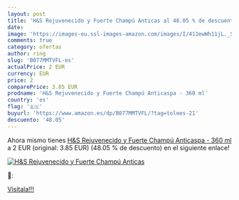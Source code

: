 ```yaml
---
layout: post
title: 'H&S Rejuvenecido y Fuerte Champú Anticas al 48.05 % de descuento'
date: 
image: 'https://images-eu.ssl-images-amazon.com/images/I/411ewWh11jL._SL200_.jpg'
comments: true
category: ofertas
author: ring
slug: 'B077MMTVFL-es'
actualPrice: 2 EUR
currency: EUR
price: 2
comparePrice: 3.85 EUR
prodname: 'H&S Rejuvenecido y Fuerte Champú Anticaspa - 360 ml'
country: 'es'
flag: '🇪🇸'
buyurl: 'https://www.amazon.es/dp/B077MMTVFL/?tag=tolees-21'
descuento: '48.05'
---
```


Ahora mismo tienes [H&S Rejuvenecido y Fuerte Champú Anticaspa - 360 ml](https://www.amazon.es/dp/B077MMTVFL/?tag=tolees-21) a 2 EUR (original: 3.85 EUR) (48.05 %  de descuento) en el siguiente enlace!

[![H&S Rejuvenecido y Fuerte Champú Anticas](https://images-eu.ssl-images-amazon.com/images/I/411ewWh11jL._SL200_.jpg)](https://www.amazon.es/dp/B077MMTVFL/?tag=tolees-21)

🔎:


[Visítala!!!](https://www.amazon.es/dp/B077MMTVFL/?tag=tolees-21)
